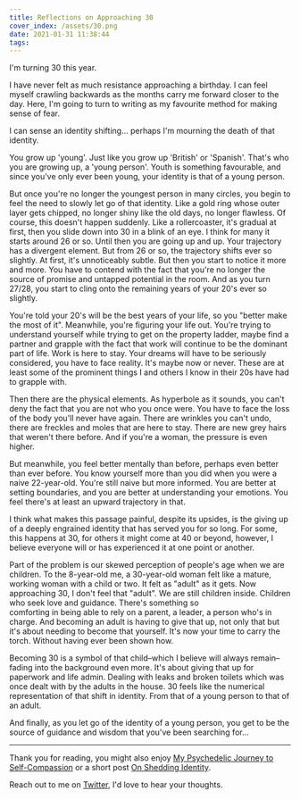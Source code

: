 ```yaml
---
title: Reflections on Approaching 30
cover_index: /assets/30.png
date: 2021-01-31 11:38:44
tags:
---
```


I'm turning 30 this year. 

I have never felt as much resistance approaching a birthday. I can feel myself crawling backwards as the months carry me forward closer to the day. Here, I'm going to turn to writing as my favourite method for making sense of fear.

I can sense an identity shifting... perhaps I'm mourning the death of that identity.

You grow up 'young'. Just like you grow up 'British' or 'Spanish'. That's who you are growing up, a 'young person'. Youth is something favourable, and since you've only ever been young, your identity is that of a young person. 

But once you're no longer the youngest person in many circles, you begin to feel the need to slowly let go of that identity. Like a gold ring whose outer layer gets chipped, no longer shiny like the old days, no longer flawless. Of course, this doesn't happen suddenly. Like a rollercoaster, it's gradual at first, then you slide down into 30 in a blink of an eye. I think for many it starts around 26 or so. Until then you are going up and up. Your trajectory has a divergent element. But from 26 or so, the trajectory shifts ever so slightly. At first, it's unnoticeably subtle. But then you start to notice it more and more. You have to contend with the fact that you're no longer the source of promise and untapped potential in the room. And as you turn 27/28, you start to cling onto the remaining years of your 20's ever so slightly. 

You're told your 20's will be the best years of your life, so you "better make the most of it". Meanwhile, you're figuring your life out. You're trying to understand yourself while trying to get on the property ladder, maybe find a partner and grapple with the fact that work will continue to be the dominant part of life. Work is here to stay. Your dreams will have to be seriously considered, you have to face reality. It's maybe now or never. These are at least some of the prominent things I and others I know in their 20s have had to grapple with.

Then there are the physical elements. As hyperbole as it sounds, you can't deny the fact that you are not who you once were. You have to face the loss of the body you'll never have again. There are wrinkles you can't undo, there are freckles and moles that are here to stay. There are new grey hairs that weren't there before. And if you're a woman, the pressure is even higher.

But meanwhile, you feel better mentally than before, perhaps even better than ever before. You know yourself more than you did when you were a naive 22-year-old. You're still naive but more informed. You are better at setting boundaries, and you are better at understanding your emotions. You feel there's at least an upward trajectory in that. 

I think what makes this passage painful, despite its upsides, is the giving up of a deeply engrained identity that has served you for so long. For some, this happens at 30, for others it might come at 40 or beyond, however, I believe everyone will or has experienced it at one point or another. 

Part of the problem is our skewed perception of people's age when we are children. To the 8-year-old me, a 30-year-old woman felt like a mature, working woman with a child or two. It felt as "adult" as it gets. Now approaching 30, I don't feel that "adult". We are still children inside. Children who seek love and guidance. There's something so comforting in being able to rely on a parent, a leader, a person who's in charge. And becoming an adult is having to give that up, not only that but it's about needing to become that yourself. It's now your time to carry the torch. Without having ever been shown how. 

Becoming 30 is a symbol of that child–which I believe will always remain–fading into the background even more. It's about giving that up for paperwork and life admin. Dealing with leaks and broken toilets which was once dealt with by the adults in the house. 30 feels like the numerical representation of that shift in identity. From that of a young person to that of an adult.

And finally, as you let go of the identity of a young person, you get to be the source of guidance and wisdom that you've been searching for...

<!-- <h1 style="font-size: 1.6em;">Further reflections</h1>

I spent January grappling with these fears, and while I still have a few more months to go, I feel ok now. There's still some residual resistance, and maybe even some shame, but writing has been healing. It's allowed me to understand where my resistance was coming from and why I was finding this passage so challenging.

I'm now ready. I'm excited for the next decade of my life...

But I'm not going to say "30 is the new 20", that would be falling into the same trap again. The trap of internalising the identity of a young person. We can feel youthful without taking on an identity.

Let this be a reminder to enjoy what each year has to teach us. -->

---
Thank you for reading, you might also enjoy [My Psychedelic Journey to Self-Compassion](/self-compassion) or a short post [On Shedding Identity](/identity).

Reach out to me on [Twitter](https://twitter.com/neats29), I'd love to hear your thoughts.